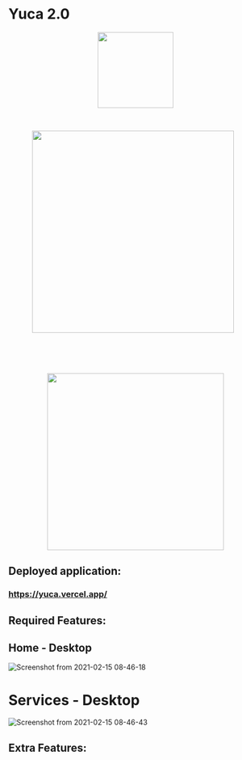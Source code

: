 # Yuca 2.0

<p align="center">
   <img src="https://user-images.githubusercontent.com/22225821/109539533-2cce3680-7aa0-11eb-9db8-f1b8b6f8f402.png" width="150" height="150" />
</p>

<br />

<p align="center">
   <img src="https://user-images.githubusercontent.com/22225821/109540303-06f56180-7aa1-11eb-8299-1511d4ba2762.png" width="400" style="margin-right: 10px; margin-bottom: 5rem"/>
   <img src="https://user-images.githubusercontent.com/22225821/109537588-ce07bd80-7a9d-11eb-9065-d735169b99da.png" width="350"/>
</p>

## Deployed application:

### https://yuca.vercel.app/

## Required Features:

## Home - Desktop

![Screenshot from 2021-02-15 08-46-18](https://user-images.githubusercontent.com/22225821/107942786-7f6d0600-6f6a-11eb-848d-eeba4fd4dd09.png)

# Services - Desktop

![Screenshot from 2021-02-15 08-46-43](https://user-images.githubusercontent.com/22225821/107943029-d4108100-6f6a-11eb-82b8-489cfe40ed54.png)

## Extra Features:
